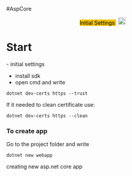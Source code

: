 #AspCore 


<div align="center">
<span class='flair' style='background-color:#F1C40F;color:#000;margin:5px'>
Initial Settings
</span>
<img width="20" height="20" src="https://www.flaticon.com/svg/static/icons/svg/945/945147.svg">
</div>

# Start

\- initial settings

- install sdk
- open cmd and write

```dotnet
dotnet dev-certs https --trust
```


If it needed to clean certificate use:
```dotnet
dotnet dev-certs https --clean
```


### To create app
Go to the project folder and write
```dotnet
dotnet new webapp
``` 
creating new asp.net core app

